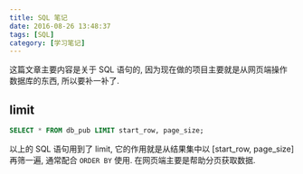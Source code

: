 ```yaml
---
title: SQL 笔记
date: 2016-08-26 13:48:37
tags: [SQL]
category: [学习笔记]
---
```

这篇文章主要内容是关于 SQL 语句的, 因为现在做的项目主要就是从网页端操作数据库的东西, 所以要补一补了.
<!--more-->
## limit
```SQL
SELECT * FROM db_pub LIMIT start_row, page_size;
```
以上的 SQL 语句用到了 limit, 它的作用就是从结果集中以 [start_row, page_size] 再筛一遍, 通常配合 `ORDER BY` 使用. 在网页端主要是帮助分页获取数据.